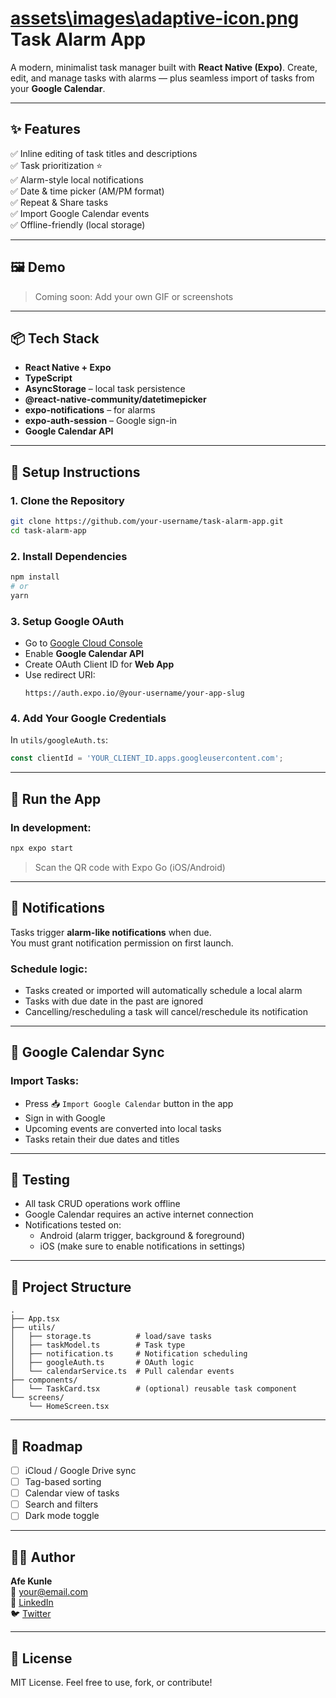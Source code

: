 # [assets\images\adaptive-icon.png](https://github.com/kingwisdom/Drivetask/blob/main/assets/images/adaptive-icon.png) Task Alarm App

A modern, minimalist task manager built with **React Native (Expo)**. Create, edit, and manage tasks with alarms — plus seamless import of tasks from your **Google Calendar**.

---

## ✨ Features

✅ Inline editing of task titles and descriptions  
✅ Task prioritization ⭐  
✅ Alarm-style local notifications  
✅ Date & time picker (AM/PM format)  
✅ Repeat & Share tasks  
✅ Import Google Calendar events  
✅ Offline-friendly (local storage)  

---

## 🖼️ Demo

> Coming soon: Add your own GIF or screenshots

---

## 📦 Tech Stack

- **React Native + Expo**
- **TypeScript**
- **AsyncStorage** – local task persistence
- **@react-native-community/datetimepicker**
- **expo-notifications** – for alarms
- **expo-auth-session** – Google sign-in
- **Google Calendar API**

---

## 📲 Setup Instructions

### 1. **Clone the Repository**
```bash
git clone https://github.com/your-username/task-alarm-app.git
cd task-alarm-app
```

### 2. **Install Dependencies**
```bash
npm install
# or
yarn
```

### 3. **Setup Google OAuth**
- Go to [Google Cloud Console](https://console.cloud.google.com/)
- Enable **Google Calendar API**
- Create OAuth Client ID for **Web App**
- Use redirect URI:
  ```
  https://auth.expo.io/@your-username/your-app-slug
  ```

### 4. **Add Your Google Credentials**

In `utils/googleAuth.ts`:
```ts
const clientId = 'YOUR_CLIENT_ID.apps.googleusercontent.com';
```

---

## 🚀 Run the App

### In development:
```bash
npx expo start
```

> Scan the QR code with Expo Go (iOS/Android)

---

## 🔔 Notifications

Tasks trigger **alarm-like notifications** when due.  
You must grant notification permission on first launch.

### Schedule logic:
- Tasks created or imported will automatically schedule a local alarm
- Tasks with due date in the past are ignored
- Cancelling/rescheduling a task will cancel/reschedule its notification

---

## 🔑 Google Calendar Sync

### Import Tasks:
- Press 📥 `Import Google Calendar` button in the app
- Sign in with Google
- Upcoming events are converted into local tasks
- Tasks retain their due dates and titles

---

## 🧪 Testing

- All task CRUD operations work offline
- Google Calendar requires an active internet connection
- Notifications tested on:
  - Android (alarm trigger, background & foreground)
  - iOS (make sure to enable notifications in settings)

---

## 📁 Project Structure

```
.
├── App.tsx
├── utils/
│   ├── storage.ts          # load/save tasks
│   ├── taskModel.ts        # Task type
│   ├── notification.ts     # Notification scheduling
│   ├── googleAuth.ts       # OAuth logic
│   └── calendarService.ts  # Pull calendar events
├── components/
│   └── TaskCard.tsx        # (optional) reusable task component
└── screens/
    └── HomeScreen.tsx
```

---

## 📌 Roadmap

- [ ] iCloud / Google Drive sync
- [ ] Tag-based sorting
- [ ] Calendar view of tasks
- [ ] Search and filters
- [ ] Dark mode toggle

---

## 🧑‍💻 Author

**Afe Kunle**  
📧 your@email.com  
🔗 [LinkedIn](https://linkedin.com/in/yourprofile)  
🐦 [Twitter](https://twitter.com/yourhandle)

---

## 🪪 License

MIT License. Feel free to use, fork, or contribute!
